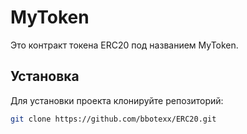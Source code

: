 # MyToken

Это контракт токена ERC20 под названием MyToken.

## Установка

Для установки проекта клонируйте репозиторий:

```bash
git clone https://github.com/bbotexx/ERC20.git
